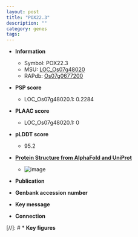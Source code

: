 ```yaml
---
layout: post
title: "POX22.3"
description: ""
category: genes
tags: 
---
```


* **Information**  
    + Symbol: POX22.3  
    + MSU: [LOC_Os07g48020](http://rice.plantbiology.msu.edu/cgi-bin/ORF_infopage.cgi?orf=LOC_Os07g48020)  
    + RAPdb: [Os07g0677200](http://rapdb.dna.affrc.go.jp/viewer/gbrowse_details/irgsp1?name=Os07g0677200)  

* **PSP score**  
    + LOC_Os07g48020.1: 0.2284 

* **PLAAC score**  
    + LOC_Os07g48020.1: 0 

* **pLDDT score**
    + 95.2

* **[Protein Structure from AlphaFold and UniProt](https://www.uniprot.org/uniprotkb/Q7F1U0/entry#structure)**
    + ![image](https://ricepsp.github.io/images/Q7/AF-Q7F1U0-F1.png)

* **Publication**  

* **Genbank accession number**  

* **Key message**  

* **Connection**  

[//]: # * **Key figures**  


